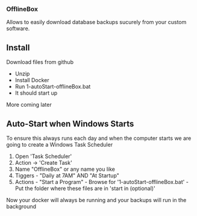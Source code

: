 ### OfflineBox 

Allows to easily download database backups sucurely from your custom software. 

## Install
Download files from github
- Unzip
- Install Docker 
- Run 1-autoStart-offlineBox.bat
- It should start up

More coming later

## Auto-Start when Windows Starts

To ensure this always runs each day and when the computer starts we are going to create a Windows Task Scheduler

1. Open 'Task Scheduler'
2. Action -> 'Create Task'
3. Name "OfflineBox" or any name you like
4. Tiggers - "Daily at 7AM" AND "At Startup"
5. Actions - "Start a Program" - Browse for '1-autoStart-offlineBox.bat' - Put the folder where these files are in 'start in (optional)'

Now your docker will always be running and your backups will run in the background
